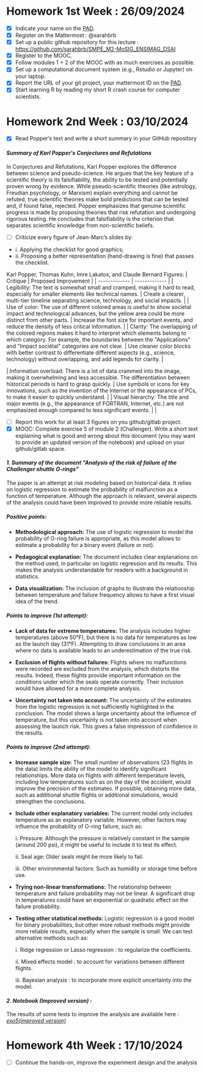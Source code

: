 # Homework 1st Week : 26/09/2024

- [x] Indicate your name on the [PAD](https://codimd.math.cnrs.fr/s/GYhTSQxFu#Welcome-to-the-SMPE-2024-2025-pad).
- [x] Register on the Mattermost : @sarahbrb
- [x] Set up a public github repository for this lecture : https://github.com/sarahbrb/SMPE_M2-MoSIG_ENSIMAG_DSAI
- [x] Register to the MOOC.
- [x] Follow modules 1 + 2 of the MOOC with as much exercises as possible.
- [x] Set up a computational document system (e.g., Rstudio or Jupyter) on your laptop.
- [x] Report the URL of your git project, your mattermost ID on the [PAD](https://codimd.math.cnrs.fr/s/GYhTSQxFu#Welcome-to-the-SMPE-2024-2025-pad).
- [x] Start learning R by reading my short R crash course for computer scientists.

# Homework 2nd Week : 03/10/2024

- [x] Read Popper’s text and write a short summary in your GitHub repository

#### *Summary of Karl Popper's Conjectures and Refutations*
In Conjectures and Refutations, Karl Popper explores the difference between science and pseudo-science. He argues that the key feature of a scientific theory is its falsifiability, the ability to be tested and potentially proven wrong by evidence. While pseudo-scientific theories (like astrology, Freudian psychology, or Marxism) explain everything and cannot be refuted, true scientific theories make bold predictions that can be tested and, if found false, rejected. Popper emphasizes that genuine scientific progress is made by proposing theories that risk refutation and undergoing rigorous testing. He concludes that falsifiability is the criterion that separates scientific knowledge from non-scientific beliefs.

- [ ] Criticize every figure of Jean-Marc’s slides by:
 * i. Applying the checklist for good graphics;
 * ii. Proposing a better representation (hand-drawing is fine) that passes the checklist.

Karl Popper, Thomas Kuhn, Imre Lakatos, and Claude Bernard Figures:
| Critique           | Proposed Improvement           |
| -------------      | -------------                  |
| Legibility: The text is somewhat small and cramped, making it hard to read, especially for smaller elements like technical names.              | Create a clearer, multi-tier timeline separating science, technology, and social impacts.                              |
| Use of color: The use of different colored areas is useful to show societal impact and technological advances, but the yellow area could be more distinct from other parts.                | Increase the font size for important events, and reduce the density of less critical information.                             |
| Clarity: The overlapping of the colored regions makes it hard to interpret which elements belong to which category. For example, the boundaries between the "Applications" and "Impact sociétal" categories are not clear.            | Use cleaner color blocks with better contrast to differentiate different aspects (e.g., science, technology) without overlapping, and add legends for clarity.                |

| Information overload: There is a lot of data crammed into the image, making it overwhelming and less accessible. The differentiation between historical periods is hard to grasp quickly. | Use symbols or icons for key innovations, such as the invention of the Internet or the appearance of PCs, to make it easier to quickly understand. |
| Visual hierarchy: The title and major events (e.g., the appearance of FORTRAN, Internet, etc.) are not emphasized enough compared to less significant events. | |


- [ ] Report this work for at least 3 figures on you github/gitlab project.
- [x] MOOC: Complete exercise 5 of module 2 (Challenger). Write a short text explaining what is good and wrong about this document (you may want to provide an updated version of the notebook) and upload on your github/gitlab space.

#### *1. Summary of the document "Analysis of the risk of failure of the Challenger shuttle O-rings"*
The paper is an attempt at risk modeling based on historical data. It relies on logistic regression to estimate the probability of malfunction as a function of temperature. Although the approach is relevant, several aspects of the analysis could have been improved to provide more reliable results.

##### Positive points:
* **Methodological approach:** The use of logistic regression to model the probability of O-ring failure is appropriate, as this model allows to estimate a probability for a binary event (failure or not).

* **Pedagogical explanation:** The document includes clear explanations on the method used, in particular on logistic regression and its results. This makes the analysis understandable for readers with a background in statistics.

* **Data visualization:** The inclusion of graphs to illustrate the relationship between temperature and failure frequency allows to have a first visual idea of ​​the trend.

##### Points to improve (1st attempt):
* **Lack of data for extreme temperatures:** The analysis includes higher temperatures (above 50°F), but there is no data for temperatures as low as the launch day (31°F). Attempting to draw conclusions in an area where no data is available leads to an underestimation of the true risk.

* **Exclusion of flights without failures:** Flights where no malfunctions were recorded are excluded from the analysis, which distorts the results. Indeed, these flights provide important information on the conditions under which the seals operate correctly. Their inclusion would have allowed for a more complete analysis.

* **Uncertainty not taken into account:** The uncertainty of the estimates from the logistic regression is not sufficiently highlighted in the conclusion. The model shows a large uncertainty about the influence of temperature, but this uncertainty is not taken into account when assessing the launch risk. This gives a false impression of confidence in the results.

##### Points to improve (2nd attempt):
* **Increase sample size:** The small number of observations (23 flights in the data) limits the ability of the model to identify significant relationships. More data on flights with different temperature levels, including low temperatures such as on the day of the accident, would improve the precision of the estimates. If possible, obtaining more data, such as additional shuttle flights or additional simulations, would strengthen the conclusions.

* **Include other explanatory variables:** The current model only includes temperature as an explanatory variable. However, other factors may influence the probability of O-ring failure, such as:

    i. Pressure: Although the pressure is relatively constant in the sample (around 200 psi), it might be useful to include it to test its effect.
  
   ii. Seal age: Older seals might be more likely to fail.
  
  iii. Other environmental factors: Such as humidity or storage time before use.
  

* **Trying non-linear transformations:** The relationship between temperature and failure probability may not be linear. A significant drop in temperatures could have an exponential or quadratic effect on the failure probability.

* **Testing other statistical methods:** Logistic regression is a good model for binary probabilities, but other more robust methods might provide more reliable results, especially when the sample is small. We can test alternative methods such as:
  
    i. Ridge regression or Lasso regression : to regularize the coefficients.

   ii. Mixed effects model : to account for variations between different flights.

  iii. Bayesian analysis : to incorporate more explicit uncertainty into the model.
  

  
#### *2. Notebook (Improved version) :*
The results of some tests to improve the analysis are available here : *[exo5(improved version)](https://app-learninglab.inria.fr/moocrr/jupyter/user/9f6bea3395b39c150a1a33598f831331/notebooks/work/module2/exo5/exo5(Improved%20version).ipynb)*
  
 # Homework 4th Week : 17/10/2024
- [ ] Continue the hands-on, improve the experiment design and the analysis



 
